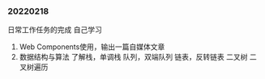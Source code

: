 ### 20220218
日常工作任务的完成
自己学习
1.  Web Components使用，输出一篇自媒体文章
2. 数据结构与算法
 了解栈，单调栈
 队列，双端队列
 链表，反转链表
 二叉树
 二叉树遍历